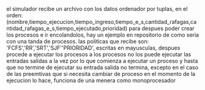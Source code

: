 el simulador recibe un archivo con los datos ordenador por tuplas, en el orden: (nombre,tiempo_ejecucion,tiempo_ingreso,tiempo_e_s,cantidad_rafagas,cantidad_rafagas_e_s,tiempo_ejecutado,prioridad) para despues poder crear los procesos e ir encolandolos, hay un ejemplo en repositorio de como seria con una tanda de procesos. 
las politicas que recibe son:  'FCFS','RR','SRT','SJF''PRIORIDAD', escritas en mayusculas, despues procede a ejecutar los procesos
a los procesos no los puede ejecutar las entradas salidas a la vez por lo que comienza a ejecutar un proceso y hasta que no termine de ejecutar su entrada salida no termina, excepto en el caso de las preemtivas que si necesita cambiar de proceso en el momento de la ejecucion lo hace, funciona de una menera como monoprocesador
